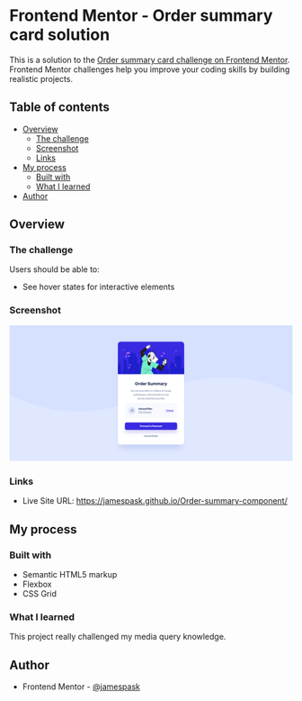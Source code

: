 # Frontend Mentor - Order summary card solution

This is a solution to the [Order summary card challenge on Frontend Mentor](https://www.frontendmentor.io/challenges/order-summary-component-QlPmajDUj). Frontend Mentor challenges help you improve your coding skills by building realistic projects.

## Table of contents

- [Overview](#overview)
  - [The challenge](#the-challenge)
  - [Screenshot](#screenshot)
  - [Links](#links)
- [My process](#my-process)
  - [Built with](#built-with)
  - [What I learned](#what-i-learned)
- [Author](#author)

## Overview

### The challenge

Users should be able to:

- See hover states for interactive elements

### Screenshot

![](./images/screenshot.png)

### Links

- Live Site URL: https://jamespask.github.io/Order-summary-component/

## My process

### Built with

- Semantic HTML5 markup
- Flexbox
- CSS Grid

### What I learned

This project really challenged my media query knowledge.

## Author

- Frontend Mentor - [@jamespask](https://www.frontendmentor.io/profile/jamespask)
